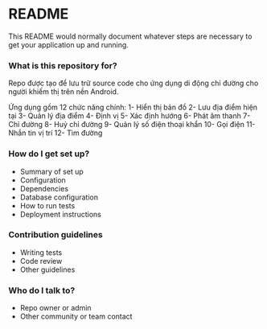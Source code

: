 # README #

This README would normally document whatever steps are necessary to get your application up and running.

### What is this repository for? ###

Repo được tạo để lưu trữ source code cho ứng dụng di động chỉ đường cho người khiếm thị trên nền Android.

Ứng dụng gồm 12 chức năng chính:
1- Hiển thị bản đồ
2- Lưu địa điểm hiện tại
3- Quản lý địa điểm
4- Định vị
5- Xác định hướng
6- Phát âm thanh
7- Chỉ đường
8- Huỷ chỉ đường
9- Quản lý số điện thoại khẩn
10- Gọi điện
11- Nhắn tin vị trí
12- Tìm đường

### How do I get set up? ###

* Summary of set up
* Configuration
* Dependencies
* Database configuration
* How to run tests
* Deployment instructions

### Contribution guidelines ###

* Writing tests
* Code review
* Other guidelines

### Who do I talk to? ###

* Repo owner or admin
* Other community or team contact